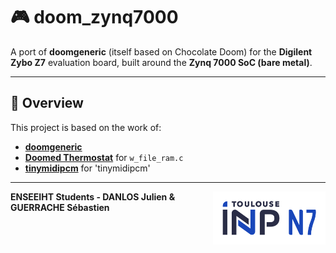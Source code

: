 # 🎮 doom_zynq7000

A port of **doomgeneric** (itself based on Chocolate Doom) for the **Digilent Zybo Z7** evaluation board, built around the **Zynq 7000 SoC (bare metal)**.

---

## 📌 Overview  
This project is based on the work of:  
- **[doomgeneric](https://github.com/ozkl/doomgeneric/tree/master?tab=GPL-2.0-1-ov-file)**
- **[Doomed Thermostat](https://hackaday.com/2017/05/22/doomed-thermostat/)** for `w_file_ram.c`
- **[tinymidipcm](https://github.com/misterhat/tinymidipcm/tree/master)** for 'tinymidipcm'

---
<div class="logo"><img src="n7_logo.png" width="180px" align="right"></div>

**ENSEEIHT Students - DANLOS Julien & GUERRACHE Sébastien**
